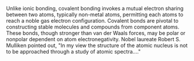 
Unlike ionic bonding, covalent bonding invokes a mutual electron sharing between two atoms, typically non-metal atoms, permitting each atoms to reach a noble gas electron configuration. Covalent bonds are pivotal to constructing stable molecules and compounds from component atoms. These bonds, though stronger than van der Waals forces, may be polar or nonpolar dependent on atom electronegativity. Nobel laureate Robert S. Mulliken pointed out, "In my view the structure of the atomic nucleus is not to be approached through a study of atomic spectra...."

